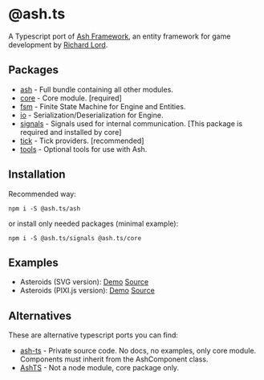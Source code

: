 # @ash.ts
A Typescript port of [Ash Framework], an entity framework for game development
by [Richard Lord]. 

## Packages
- [ash](./packages/ash/README.md) - Full bundle containing all other modules.
- [core](./packages/core/README.md) - Core module. [required]
- [fsm](./packages/fsm/README.md) - Finite State Machine for Engine and Entities.
- [io](./packages/io/README.md) - Serialization/Deserialization for Engine.
- [signals](./packages/signals/README.md) - Signals used for internal communication.
  [This package is required and installed by core]
- [tick](./packages/tick/README.md) - Tick providers. [recommended]
- [tools](./packages/tools/README.md) - Optional tools for use with Ash.

## Installation

Recommended way:

`npm i -S @ash.ts/ash`

or install only needed packages (minimal example):

`npm i -S @ash.ts/signals @ash.ts/core`

## Examples

- Asteroids (SVG version): [Demo][demo-svg] [Source][source-svg]
- Asteroids (PIXI.js version): [Demo][demo-pixi] [Source][source-pixi]

## Alternatives

These are alternative typescript ports you can find:

- [ash-ts] - Private source code. No docs, no examples, only core module. 
  Components must inherit from the AshComponent class.
- [AshTS] - Not a node module, core package only.

[Ash Framework]: https://github.com/richardlord/Ash
[Richard Lord]: https://www.richardlord.net
[demo-svg]: http://icek.github.io/asteroids
[demo-pixi]: http://icek.github.io/asteroids-pixi
[source-svg]: https://github.com/icek/asteroids
[source-pixi]: https://github.com/icek/asteroids-pixi
[ash-ts]: https://www.npmjs.com/package/ash-ts
[AshTS]: https://github.com/MikeMnD/AshTS
